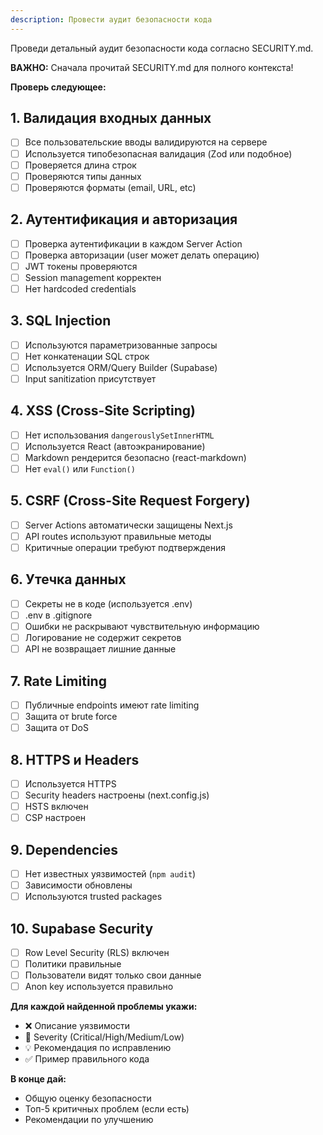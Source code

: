 ```yaml
---
description: Провести аудит безопасности кода
---
```


Проведи детальный аудит безопасности кода согласно SECURITY.md.

**ВАЖНО:** Сначала прочитай SECURITY.md для полного контекста!

**Проверь следующее:**

## 1. Валидация входных данных

- [ ] Все пользовательские вводы валидируются на сервере
- [ ] Используется типобезопасная валидация (Zod или подобное)
- [ ] Проверяется длина строк
- [ ] Проверяются типы данных
- [ ] Проверяются форматы (email, URL, etc)

## 2. Аутентификация и авторизация

- [ ] Проверка аутентификации в каждом Server Action
- [ ] Проверка авторизации (user может делать операцию)
- [ ] JWT токены проверяются
- [ ] Session management корректен
- [ ] Нет hardcoded credentials

## 3. SQL Injection

- [ ] Используются параметризованные запросы
- [ ] Нет конкатенации SQL строк
- [ ] Используется ORM/Query Builder (Supabase)
- [ ] Input sanitization присутствует

## 4. XSS (Cross-Site Scripting)

- [ ] Нет использования `dangerouslySetInnerHTML`
- [ ] Используется React (автоэкранирование)
- [ ] Markdown рендерится безопасно (react-markdown)
- [ ] Нет `eval()` или `Function()`

## 5. CSRF (Cross-Site Request Forgery)

- [ ] Server Actions автоматически защищены Next.js
- [ ] API routes используют правильные методы
- [ ] Критичные операции требуют подтверждения

## 6. Утечка данных

- [ ] Секреты не в коде (используется .env)
- [ ] .env в .gitignore
- [ ] Ошибки не раскрывают чувствительную информацию
- [ ] Логирование не содержит секретов
- [ ] API не возвращает лишние данные

## 7. Rate Limiting

- [ ] Публичные endpoints имеют rate limiting
- [ ] Защита от brute force
- [ ] Защита от DoS

## 8. HTTPS и Headers

- [ ] Используется HTTPS
- [ ] Security headers настроены (next.config.js)
- [ ] HSTS включен
- [ ] CSP настроен

## 9. Dependencies

- [ ] Нет известных уязвимостей (`npm audit`)
- [ ] Зависимости обновлены
- [ ] Используются trusted packages

## 10. Supabase Security

- [ ] Row Level Security (RLS) включен
- [ ] Политики правильные
- [ ] Пользователи видят только свои данные
- [ ] Anon key используется правильно

**Для каждой найденной проблемы укажи:**
- ❌ Описание уязвимости
- 🎯 Severity (Critical/High/Medium/Low)
- 💡 Рекомендация по исправлению
- ✅ Пример правильного кода

**В конце дай:**
- Общую оценку безопасности
- Топ-5 критичных проблем (если есть)
- Рекомендации по улучшению
